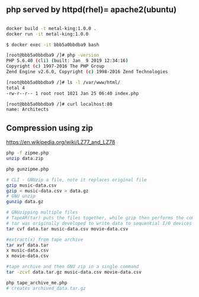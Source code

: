 php served by httpd(rhel)= apache2(ubuntu)
-----------------------------------------

```bash

docker build -t metal-king:1.0.0 .
docker run -it metal-king:1.0.0
```

```bash
$ docker exec -it bbb5a0bbdba9 bash

[root@bbb5a0bbdba9 /]# php -version
PHP 5.6.40 (cli) (built: Jan  9 2019 12:34:16) 
Copyright (c) 1997-2016 The PHP Group
Zend Engine v2.6.0, Copyright (c) 1998-2016 Zend Technologies

[root@bbb5a0bbdba9 /]# ls -l /var/www/html/
total 4
-rw-r--r-- 1 root root 1021 Jan 25 06:40 index.php

[root@bbb5a0bbdba9 /]# curl localhost:80
name: Architects
```

Compression using zip
---

https://en.wikipedia.org/wiki/LZ77_and_LZ78

```bash
php -f zipme.php
unzip data.zip

php gunzipme.php

# CLI - GNUzip a file, note it replaces original file
gzip music-data.csv
gzip < music-data.csv > data.gz
# GNU unzip
gunzip data.gz 

# GNUzipping multiple files
# TapeAR(tar) puts the files together, while gzip then performs the compression.
# tar was originally developed to write data to sequential I/O devices with no file system of their own
tar cvf data.tar music-data.csv movie-data.csv

#extract(x) from tape archive
tar xvf data.tar 
x music-data.csv
x movie-data.csv

#tape archive and then GNU zip in a single command
tar -zcvf data.tar.gz music-data.csv movie-data.csv
```


```bash
php tape_archive_me.php
# creates archived_data.tar.gz

```
